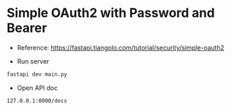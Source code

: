 # Simple OAuth2 with Password and Bearer

- Reference: https://fastapi.tiangolo.com/tutorial/security/simple-oauth2

- Run server

```bash
fastapi dev main.py
```

- Open API doc

```bash
127.0.0.1:8000/docs
```
